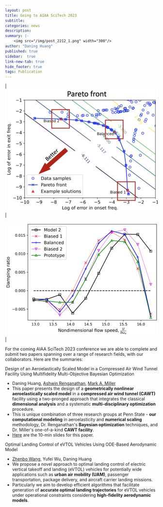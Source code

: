 ```yaml
---
layout: post
title: Going to AIAA SciTech 2023
subtitle:
categories: news
description:
summary: |-
    <img src="/img/post_2212_1.png" width="300"/>
author: "Daning Huang"
published: true
sidebar:  true
link-new-tab: true
hide_footer: true
tags: Publication
---
```


| <img src="/img/post_2212_1.png" width="600"/> | <br><br><img src="/img/post_2212_2.png" width="600"/> |

For the coming AIAA SciTech 2023 conference we are able to complete and submit two papers spanning over a range of research fields, with our collaborators. Here are the summaries:

Design of an Aeroelastically Scaled Model in a Compressed Air Wind Tunnel Facility Using Multifidelity Multi-Objective Bayesian Optimization
+ Daning Huang, [Ashwin Renganathan](https://sites.psu.edu/csdl/), [Mark A. Miller](https://fluids.psu.edu/)
+ This paper presents the design of a **geometrically nonlinear aeroelastically scaled model** in a **compressed air wind tunnel (CAWT)** facility using a two-pronged approach that integrates the classical **dimensional analysis** and a systematic **multi-disciplinary optimization** procedure.
+ This is unique combination of three research groups at Penn State - **our computational modeling** in aeroelasticity and **numerical scaling** methodology, Dr. Renganathan's **Bayesian optimization** techniques, and Dr. Miller's one-of-a-kind **CAWT facility**.
+ [Here](https://drive.google.com/file/d/1Y1Unb0Q-Nxgug0pIUqDGytQFMy0uzHss/view?usp=sharing) are the 10-min slides for this paper.

Optimal Landing Control of eVTOL Vehicles Using ODE-Based Aerodynamic Model
+ [Zhenbo Wang](http://volweb.utk.edu/~zwang124/resume.html), Yufei Wu, Daning Huang
+ We propose a novel approach to optimal landing control of electric vertical takeoff and landing (eVTOL) vehicles for potentially wide applications such as **urban air mobility (UAM)**, passenger transportation, package delivery, and aircraft carrier landing missions.
+ Particularly we aim to develop efficient algorithms that facilitate generation of **accurate optimal landing trajectories** for eVTOL vehicles under operational constraints considering **high-fidelity aerodynamic models**.